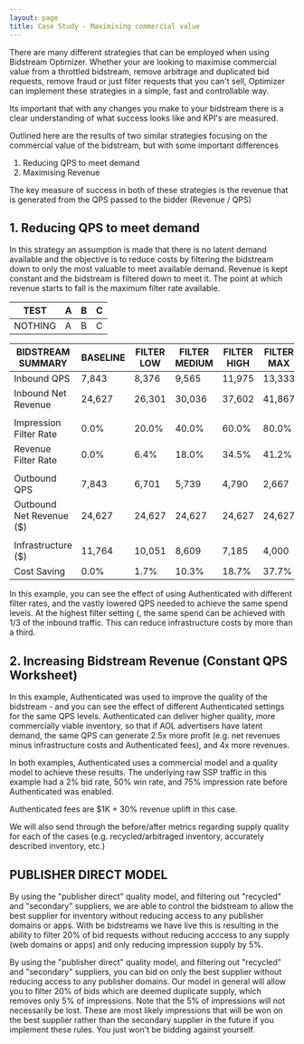 ```yaml
---
layout: page
title: Case Study - Maximising commercial value
---
```


There are many different strategies that can be employed when using Bidstream Optimizer. Whether your are looking to maximise commercial value from a throttled bidstream, remove arbitrage and duplicated bid requests, remove fraud or just filter requests that you can't sell, Optimizer can implement these strategies in a simple, fast and controllable way.

Its important that with any changes you make to your bidstream there is a clear understanding of what success looks like and KPI's are measured.

Outlined here are the results of two similar strategies focusing on the commercial value of the bidstream, but with some important differences

1. Reducing QPS to meet demand
1. Maximising Revenue

The key measure of success in both of these strategies is the revenue that is generated from the QPS passed to the bidder (Revenue / QPS)

## 1. Reducing QPS to meet demand

In this strategy an assumption is made that there is no latent demand available and the objective is to reduce costs by filtering the bidstream down to only the most valuable to meet available demand. Revenue is kept constant and the bidstream is filtered down to meet it. The point at which revenue starts to fall is the maximum filter rate available.

TEST | A | B | C
--- | --- | --- | ---
NOTHING | A | B | C


BIDSTREAM SUMMARY | BASELINE	| FILTER LOW | FILTER	MEDIUM | FILTER	HIGH | FILTER MAX
--- | --- | --- | --- | --- | ---
Inbound QPS | 7,843 | 8,376 | 9,565 | 11,975 | 13,333 
Inbound Net Revenue | 24,627 | 26,301 | 30,036 | 37,602 | 41,867 
 | | | | | 
Impression Filter Rate | 0.0% | 20.0% | 40.0% | 60.0% | 80.0% 
Revenue Filter Rate | 0.0% | 6.4% | 18.0% | 34.5% | 41.2% 
 | | | | | 
Outbound QPS | 7,843 | 6,701 | 5,739 | 4,790 | 2,667 
Outbound Net Revenue ($) | 24,627 | 24,627 | 24,627 | 24,627 | 24,627 
 | | | | | 
Infrastructure ($) | 11,764 | 10,051 | 8,609 | 7,185 | 4,000 
Cost Saving | 0.0% | 1.7% | 10.3% | 18.7% | 37.7% 

In this example, you can see the effect of using Authenticated with different filter rates, and the vastly lowered QPS needed to achieve the same spend levels.  At the highest filter setting (, the same spend can be achieved with 1/3 of the inbound traffic.  This can reduce infrastructure costs by more than a third.

## 2. Increasing Bidstream Revenue (Constant QPS Worksheet)
In this example, Authenticated was used to improve the quality of the bidstream - and you can see the effect of different Authenticated settings for the same QPS levels.  Authenticated can deliver higher quality, more commercially viable inventory, so that if AOL advertisers have latent demand, the same QPS can generate 2.5x more profit (e.g. net revenues minus infrastructure costs and Authenticated fees), and 4x more revenues.

In both examples, Authenticated uses a commercial model and a quality model to achieve these results.  The underlying raw SSP traffic in this example had a 2% bid rate, 50% win rate, and 75% impression rate before Authenticated was enabled.

Authenticated fees are $1K + 30% revenue uplift in this case.

We will also send through the before/after metrics regarding supply quality for each of the cases (e.g. recycled/arbitraged inventory, accurately described inventory, etc.)





## PUBLISHER DIRECT MODEL

By using the "publisher direct" quality model, and filtering out "recycled" and "secondary" suppliers, we are able to control the bidstream to allow the best supplier for inventory without reducing access to any publisher domains or apps. With be bidstreams we have live this is resulting in the ability to filter 20% of bid requests without reducing acccess to any supply (web domains or apps) and only reducing impression supply by 5%.

By using the "publisher direct" quality model, and filtering out "recycled" and "secondary" suppliers, you can bid on only the best supplier without reducing access to any publisher domains.  Our model in general will allow you to filter 20% of bids which are deemed duplicate supply, which removes only 5% of impressions. Note that the 5% of impressions will not necessarily be lost.  These are most likely impressions that will be won on the best supplier rather than the secondary supplier in the future if you implement these rules.  You just won't be bidding against yourself.

